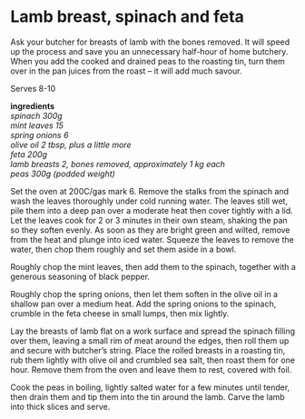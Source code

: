 # Lamb breast, spinach and feta
Ask your butcher for breasts of lamb with the bones removed.
It will speed up the process and save you an unnecessary half-hour
of home butchery. When you add the cooked and drained peas to
the roasting tin, turn them over in the pan juices from the roast – it will add much savour.

Serves 8-10

**ingredients**  
_spinach 300g  
mint leaves 15  
spring onions 6  
olive oil 2 tbsp, plus a little more  
feta 200g  
lamb breasts 2, bones removed, approximately 1 kg each   
peas 300g (podded weight)_

Set the oven at 200C/gas mark 6. Remove the stalks from the spinach
and wash the leaves thoroughly under cold running water.
The leaves still wet, pile them into a deep pan over a
moderate heat then cover tightly with a lid. Let the leaves
cook for 2 or 3 minutes in their own steam, shaking the pan so
they soften evenly. As soon as they are bright green and wilted,
remove from the heat and plunge into iced water. Squeeze the
leaves to remove the water, then chop them roughly and set them aside in a bowl.

Roughly chop the mint leaves, then add them to the spinach, together with a generous seasoning of black pepper.

Roughly chop the spring onions, then let them soften in the olive oil in a shallow pan over a medium heat. Add the spring onions to the spinach, crumble in the feta cheese in small lumps, then mix lightly.

Lay the breasts of lamb flat on a work surface and spread the spinach filling over them, leaving a small rim of meat around the edges, then roll them up and secure with butcher’s string. Place the rolled breasts in a roasting tin, rub them lightly with olive oil and crumbled sea salt, then roast them for one hour. Remove them from the oven and leave them to rest, covered with foil.

Cook the peas in boiling, lightly salted water for a few minutes until tender, then drain them and tip them into the tin around the lamb. Carve the lamb into thick slices and serve.
